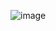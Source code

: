 ![image](https://github.com/JsonChao/Awesome-Android-Notebook/blob/master/screenshots/计算机组成原理（概述篇）.png)